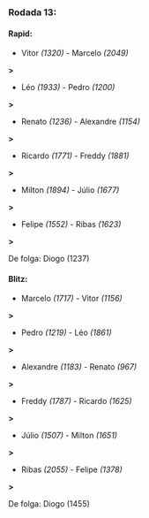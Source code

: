 ### Rodada 13:

#### Rapid:

* Vitor *(1320)*     -     Marcelo *(2049)*

 **>** 
* Léo *(1933)*     -     Pedro *(1200)*

 **>** 
* Renato *(1236)*     -     Alexandre *(1154)*

 **>** 
* Ricardo *(1771)*     -     Freddy *(1881)*

 **>** 
* Milton *(1894)*     -     Júlio *(1677)*

 **>** 
* Felipe *(1552)*     -     Ribas *(1623)*

 **>** 

De folga: Diogo (1237)

#### Blitz:

* Marcelo *(1717)*     -     Vitor *(1156)*

 **>** 
* Pedro *(1219)*     -     Léo *(1861)*

 **>** 
* Alexandre *(1183)*     -     Renato *(967)*

 **>** 
* Freddy *(1787)*     -     Ricardo *(1625)*

 **>** 
* Júlio *(1507)*     -     Milton *(1651)*

 **>** 
* Ribas *(2055)*     -     Felipe *(1378)*

 **>** 

De folga: Diogo (1455)


